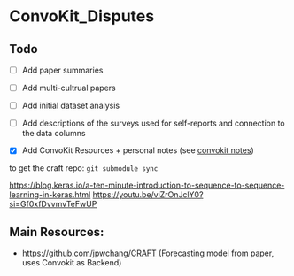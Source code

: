 # ConvoKit_Disputes
## Todo
- [ ] Add paper summaries
- [ ] Add multi-cultrual papers
- [ ] Add initial dataset analysis
- [ ] Add descriptions of the surveys used for self-reports and connection to the data columns
- [X] Add ConvoKit Resources + personal notes (see [convokit notes](https://github.com/mishkin101/ConvoKit_Disputes/blob/main/ConvoKitNotes.md))


to get the craft repo: `git submodule sync` 

https://blog.keras.io/a-ten-minute-introduction-to-sequence-to-sequence-learning-in-keras.html
https://youtu.be/viZrOnJclY0?si=Gf0xfDvvmvTeFwUP

## Main Resources:
- https://github.com/jpwchang/CRAFT (Forecasting model from paper, uses Convokit as Backend)
